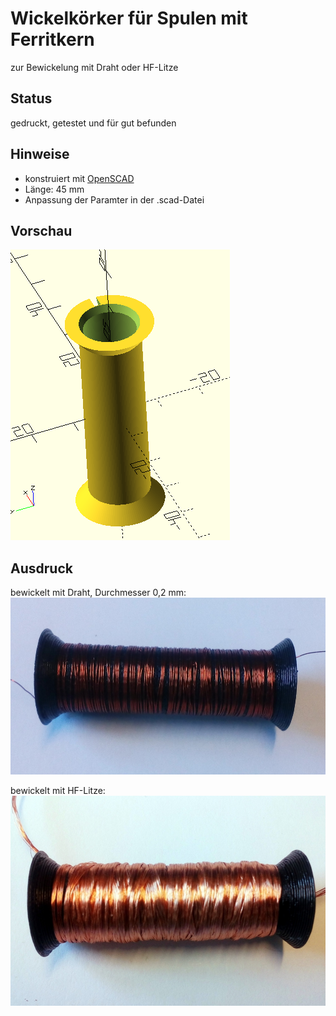 # Wickelkörker für Spulen mit Ferritkern

zur Bewickelung mit Draht oder HF-Litze

## Status

gedruckt, getestet und für gut befunden

## Hinweise

- konstruiert mit [OpenSCAD](https://openscad.org/)
- Länge: 45 mm
- Anpassung der Paramter in der .scad-Datei

## Vorschau
![preview](Wickelkoerper_preview.png)

## Ausdruck
bewickelt mit Draht, Durchmesser 0,2 mm:
![print_draht](Wickelkoerper_printed_draht.jpg)

bewickelt mit HF-Litze:
![print_hflitze](Wickelkoerper_printed_hflitze.jpg)
